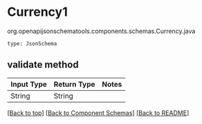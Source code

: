 # Currency1
org.openapijsonschematools.components.schemas.Currency.java
```
type: JsonSchema
```

## validate method
| Input Type | Return Type | Notes |
| ---------- | ----------- | ----- |
| String | String | |

[[Back to top]](#top) [[Back to Component Schemas]](../../../README.md#Component-Schemas) [[Back to README]](../../../README.md)
